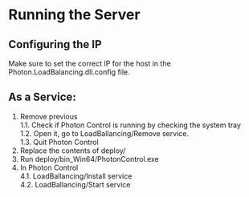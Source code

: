 # Running the Server
## Configuring the IP
Make sure to set the correct IP for the host in the Photon.LoadBalancing.dll.config file.

## As a Service:
1. Remove previous  
1.1. Check if Photon Control is running by checking the system tray  
1.2. Open it, go to LoadBallancing/Remove service.  
1.3. Quit Photon Control
2. Replace the contents of deploy/
3. Run deploy/bin_Win64/PhotonControl.exe
4. In Photon Control  
4.1. LoadBallancing/Install service    
4.2. LoadBallancing/Start service  
